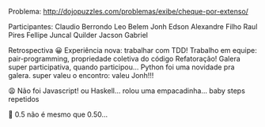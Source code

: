 Problema:
http://dojopuzzles.com/problemas/exibe/cheque-por-extenso/

Participantes:
Claudio Berrondo
Leo Belem
Jonh Edson
Alexandre Filho
Raul Pires
Fellipe Juncal
Quilder
Jacson
Gabriel

Retrospectiva
😀
Experiência nova: trabalhar com TDD!
Trabalho em equipe: pair-programming, propriedade coletiva do código
Refatoração!
Galera super participativa, quando participou...
Python foi uma novidade pra galera.
super valeu o encontro: valeu Jonh!!!

😩
Não foi Javascript!
ou Haskell...
rolou uma empacadinha...
baby steps repetidos

🤫
0.5 não é mesmo que 0.50...
